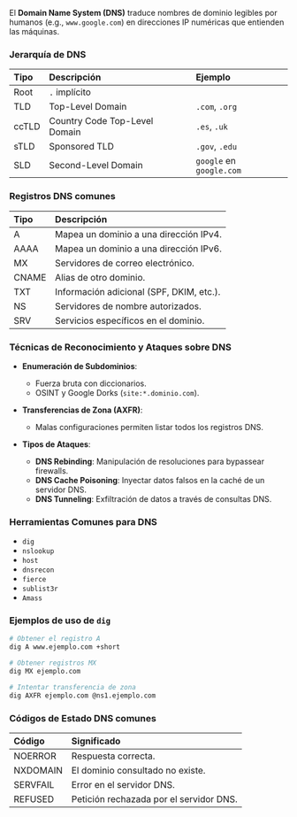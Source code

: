 El **Domain Name System (DNS)** traduce nombres de dominio legibles por humanos (e.g., `www.google.com`) en direcciones IP numéricas que entienden las máquinas.

### Jerarquía de DNS


| Tipo  | Descripción                  | Ejemplo                  |
| :---- | :---------------------------- | :----------------------- |
| Root  | `.` implícito                |                          |
| TLD   | Top-Level Domain              | `.com`, `.org`           |
| ccTLD | Country Code Top-Level Domain | `.es`, `.uk`             |
| sTLD  | Sponsored TLD                 | `.gov`, `.edu`           |
| SLD   | Second-Level Domain           | `google` en `google.com` |

### Registros DNS comunes


| Tipo  | Descripción                              |
| :---- | :---------------------------------------- |
| A     | Mapea un dominio a una dirección IPv4.   |
| AAAA  | Mapea un dominio a una dirección IPv6.   |
| MX    | Servidores de correo electrónico.        |
| CNAME | Alias de otro dominio.                    |
| TXT   | Información adicional (SPF, DKIM, etc.). |
| NS    | Servidores de nombre autorizados.         |
| SRV   | Servicios específicos en el dominio.     |

### Técnicas de Reconocimiento y Ataques sobre DNS

- **Enumeración de Subdominios**:

  - Fuerza bruta con diccionarios.
  - OSINT y Google Dorks (`site:*.dominio.com`).
- **Transferencias de Zona (AXFR)**:

  - Malas configuraciones permiten listar todos los registros DNS.
- **Tipos de Ataques**:

  - **DNS Rebinding**: Manipulación de resoluciones para bypassear firewalls.
  - **DNS Cache Poisoning**: Inyectar datos falsos en la caché de un servidor DNS.
  - **DNS Tunneling**: Exfiltración de datos a través de consultas DNS.

### Herramientas Comunes para DNS

- `dig`
- `nslookup`
- `host`
- `dnsrecon`
- `fierce`
- `sublist3r`
- `Amass`

### Ejemplos de uso de `dig`

```bash
# Obtener el registro A
dig A www.ejemplo.com +short

# Obtener registros MX
dig MX ejemplo.com

# Intentar transferencia de zona
dig AXFR ejemplo.com @ns1.ejemplo.com
```

### Códigos de Estado DNS comunes


| Código  | Significado                              |
| :------- | :--------------------------------------- |
| NOERROR  | Respuesta correcta.                      |
| NXDOMAIN | El dominio consultado no existe.         |
| SERVFAIL | Error en el servidor DNS.                |
| REFUSED  | Petición rechazada por el servidor DNS. |
